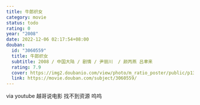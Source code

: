 ```yaml
---
title: 牛郎织女
category: movie
status: todo
rating: 0
year: "2008"
date: 2022-12-06 02:17:54+08:00
douban:
  id: "3060559"
  title: 牛郎织女
  subtitle: 2008 / 中国大陆 / 剧情 / 尹丽川  / 颜丙燕 吕聿来
  rating: 7.9
  cover: https://img2.doubanio.com/view/photo/m_ratio_poster/public/p1383569772.jpg
  link: https://movie.douban.com/subject/3060559/
---
```


via youtube 越哥说电影 找不到资源 呜呜
